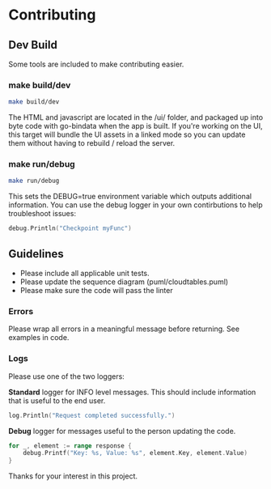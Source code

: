 # Contributing

## Dev Build

Some tools are included to make contributing easier.

### make build/dev

```sh
make build/dev
```

The HTML and javascript are located in the /ui/ folder, and packaged up into byte code with go-bindata when the app is built.  If you're working on the UI, this target will bundle the UI assets in a linked mode so you can update them without having to rebuild / reload the server.

### make run/debug

```sh
make run/debug
```

This sets the DEBUG=true environment variable which outputs additional information.  You can use the debug logger in your own contirbutions to help troubleshoot issues:

```go
debug.Println("Checkpoint myFunc")
```

## Guidelines

* Please include all applicable unit tests.
* Please update the sequence diagram (puml/cloudtables.puml)
* Please make sure the code will pass the linter

### Errors

Please wrap all errors in a meaningful message before returning.  See examples in code.

### Logs

Please use one of the two loggers:

**Standard** logger for INFO level messages.  This should include information that is useful to the end user.

```go
log.Println("Request completed successfully.")
```

**Debug** logger for messages useful to the person updating the code.

```go
for _, element := range response {
    debug.Printf("Key: %s, Value: %s", element.Key, element.Value)
}
```

Thanks for your interest in this project.